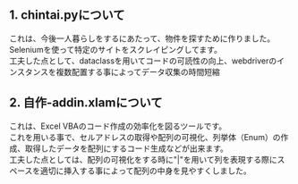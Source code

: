 ## 1. chintai.pyについて
これは、今後一人暮らしをするにあたって、物件を探すために作りました。  
Seleniumを使って特定のサイトをスクレイピングしてます。  
工夫した点として、dataclassを用いてコードの可読性の向上、webdriverのインスタンスを複数配置する事によってデータ収集の時間短縮

## 2. 自作-addin.xlamについて
これは、Excel VBAのコード作成の効率化を図るツールです。  
これを用いる事で、セルアドレスの取得や配列の可視化、列挙体（Enum）の作成、取得したデータを配列にするコード生成などが出来ます。  
工夫した点としては、配列の可視化をする時に"|"を用いて列を表現する際にスペースを適切に挿入する事によって配列の中身を見やすくしました。
